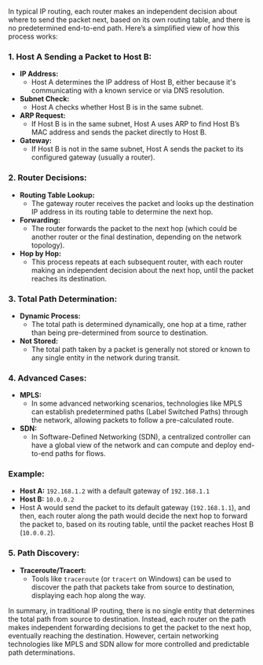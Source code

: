 In typical IP routing, each router makes an independent decision about where to send the packet next, based on its own routing table, and there is no predetermined end-to-end path. Here’s a simplified view of how this process works:

### 1. **Host A Sending a Packet to Host B:**
   - **IP Address:**
     - Host A determines the IP address of Host B, either because it's communicating with a known service or via DNS resolution.
   - **Subnet Check:**
     - Host A checks whether Host B is in the same subnet.
   - **ARP Request:**
     - If Host B is in the same subnet, Host A uses ARP to find Host B’s MAC address and sends the packet directly to Host B.
   - **Gateway:**
     - If Host B is not in the same subnet, Host A sends the packet to its configured gateway (usually a router).

### 2. **Router Decisions:**
   - **Routing Table Lookup:**
     - The gateway router receives the packet and looks up the destination IP address in its routing table to determine the next hop.
   - **Forwarding:**
     - The router forwards the packet to the next hop (which could be another router or the final destination, depending on the network topology).
   - **Hop by Hop:**
     - This process repeats at each subsequent router, with each router making an independent decision about the next hop, until the packet reaches its destination.

### 3. **Total Path Determination:**
   - **Dynamic Process:**
     - The total path is determined dynamically, one hop at a time, rather than being pre-determined from source to destination.
   - **Not Stored:**
     - The total path taken by a packet is generally not stored or known to any single entity in the network during transit.

### 4. **Advanced Cases:**
   - **MPLS:**
     - In some advanced networking scenarios, technologies like MPLS can establish predetermined paths (Label Switched Paths) through the network, allowing packets to follow a pre-calculated route.
   - **SDN:**
     - In Software-Defined Networking (SDN), a centralized controller can have a global view of the network and can compute and deploy end-to-end paths for flows.

### Example:
   - **Host A:** `192.168.1.2` with a default gateway of `192.168.1.1`
   - **Host B:** `10.0.0.2`
   - Host A would send the packet to its default gateway (`192.168.1.1`), and then, each router along the path would decide the next hop to forward the packet to, based on its routing table, until the packet reaches Host B (`10.0.0.2`).

### 5. **Path Discovery:**
   - **Traceroute/Tracert:**
     - Tools like `traceroute` (or `tracert` on Windows) can be used to discover the path that packets take from source to destination, displaying each hop along the way.

In summary, in traditional IP routing, there is no single entity that determines the total path from source to destination. Instead, each router on the path makes independent forwarding decisions to get the packet to the next hop, eventually reaching the destination. However, certain networking technologies like MPLS and SDN allow for more controlled and predictable path determinations.
